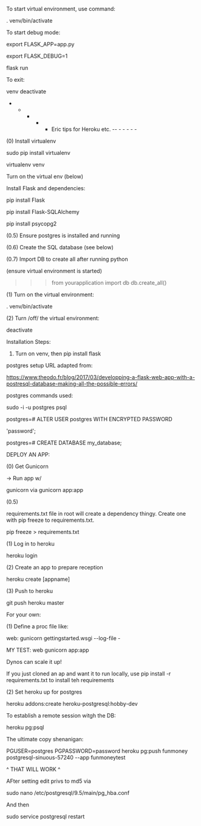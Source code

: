 To start virtual environment, use command:

. venv/bin/activate

To start debug mode:

export FLASK_APP=app.py 

export FLASK_DEBUG=1 

flask run

To exit:

venv deactivate

- - - - - Eric tips for Heroku etc. -- - - - - -

(0) Install virtualenv

sudo pip install virtualenv

virtualenv venv

Turn on the virtual env (below)

Install Flask and dependencies:

pip install Flask

pip install Flask-SQLAlchemy

pip install psycopg2

(0.5) Ensure postgres is installed and running

(0.6) Create the SQL database (see below)

(0.7) Import DB to create all after running python

(ensure virtual environment is started)
>>> from yourapplication import db
>>> db.create_all()


(1) Turn on the virtual environment:

. venv/bin/activate

(2) Turn /off/ the virtual environment:

deactivate

Installation Steps:

1. Turn on venv, then pip install flask

postgres setup URL adapted from: 

https://www.theodo.fr/blog/2017/03/developping-a-flask-web-app-with-a-postresql-database-making-all-the-possible-errors/

postgres commands used:

sudo -i -u postgres psql

postgres=# ALTER USER postgres WITH ENCRYPTED PASSWORD

'password';

postgres=# CREATE DATABASE my_database;

DEPLOY AN APP:

(0) Get Gunicorn

-> Run app w/ 

gunicorn via gunicorn app:app 

(0.5)

requirements.txt file in root will create a dependency thingy. Create one with pip freeze to requirements.txt. 

pip freeze > requirements.txt

(1) Log in to heroku

heroku login

(2) Create an app to prepare reception 

heroku create [appname]



(3) Push to heroku

git push heroku master

For your own:

(1) Define a proc file like:

web: gunicorn gettingstarted.wsgi --log-file -

MY TEST: web gunicorn app:app

Dynos can scale it up! 



If you just cloned an ap and want it to run locally, use pip install -r requirements.txt to install teh requirements

(2) Set heroku up for postgres

heroku addons:create heroku-postgresql:hobby-dev

To establish a remote session witgh the DB:

heroku pg:psql

The ultimate copy shenanigan:

PGUSER=postgres PGPASSWORD=password heroku pg:push funmoney postgresql-sinuous-57240 --app funmoneytest

^ THAT WILL WORK ^ 

AFter setting edit privs to md5 via

sudo nano /etc/postgresql/9.5/main/pg_hba.conf

And then 

sudo service postgresql restart
